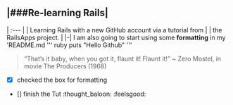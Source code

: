 |###Re-learning Rails|
 -----------------
| :--- |
| Learning Rails with a new GitHub account via a tutorial from |
| the RailsApps project. |
|-|
        I am also going to start using some **formatting** in my 'README.md
''' ruby
puts "Hello Github"
'''

> “That’s it baby, when you got it, flaunt it! Flaunt it!”
> ~ Zero Mostel, in movie The Producers (1968)

- [x] checked the box for formatting
- [] finish the Tut :thought_baloon: :feelsgood:

